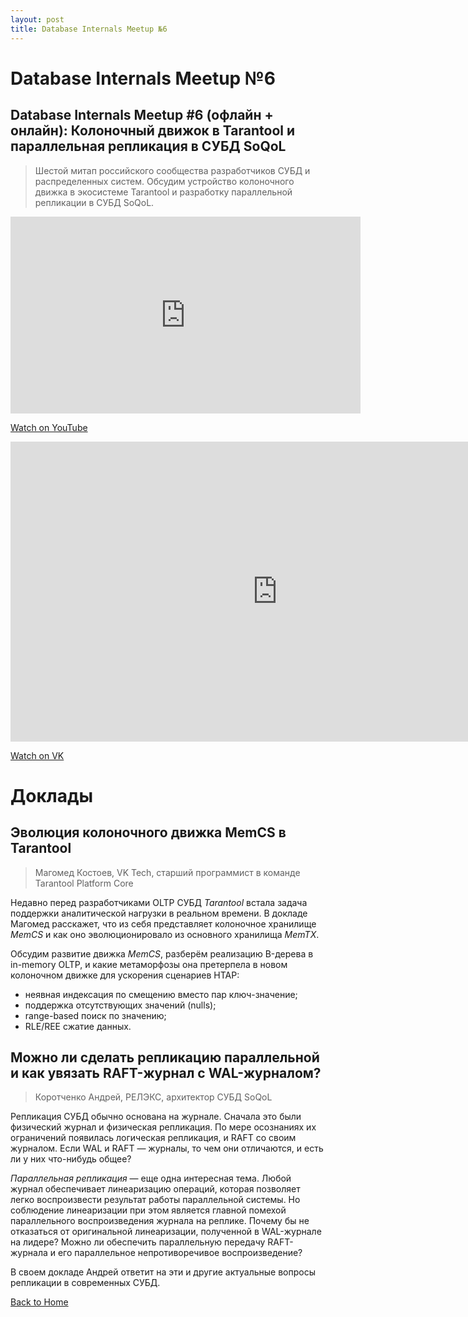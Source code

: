 ```yaml
---
layout: post
title: Database Internals Meetup №6
---
```


# Database Internals Meetup №6

## Database Internals Meetup #6 (офлайн + онлайн): Колоночный движок в Tarantool и параллельная репликация в СУБД SoQoL 

> Шестой митап российского сообщества разработчиков СУБД и распределенных систем.
> Обсудим устройство колоночного движка в экосистеме Tarantool и разработку
> параллельной репликации в СУБД SoQoL.

<iframe width="560" height="315" src="https://www.youtube.com/embed/HehsTPpl7XU" frameborder="0" allow="accelerometer; autoplay; clipboard-write; encrypted-media; gyroscope; picture-in-picture" allowfullscreen></iframe>

<p>
  <a href="https://www.youtube.com/watch?v=HehsTPpl7XU" target="_blank" rel="noopener noreferrer">
    Watch on YouTube
  </a>
</p>

<iframe src="https://vkvideo.ru/video_ext.php?oid=-226977842&id=456239020&hd=2&autoplay=1" width="853" height="480" allow="autoplay; encrypted-media; fullscreen; picture-in-picture; screen-wake-lock;" frameborder="0" allowfullscreen></iframe>

<p>
  <a href="https://vkvideo.ru/video-226977842_456239020" target="_blank" rel="noopener noreferrer">
    Watch on VK
  </a>
</p>

# Доклады
## Эволюция колоночного движка MemCS в Tarantool
> Магомед Костоев, VK Tech, старший программист в команде Tarantool Platform Core

Недавно перед разработчиками OLTP СУБД _Tarantool_ встала задача поддержки аналитической нагрузки в реальном времени. В докладе Магомед расскажет, что из себя представляет колоночное хранилище _MemCS_ и как оно эволюционировало из основного хранилища _MemTX_.

Обсудим развитие движка _MemCS_, разберём реализацию B-дерева в in-memory OLTP, и какие метаморфозы она претерпела в новом колоночном движке для ускорения сценариев HTAP:

* неявная индексация по смещению вместо пар ключ-значение;
* поддержка отсутствующих значений (nulls);
* range-based поиск по значению;
* RLE/REE сжатие данных.

## Можно ли сделать репликацию параллельной и как увязать RAFT-журнал с WAL-журналом?
> Коротченко Андрей, РЕЛЭКС, архитектор СУБД SoQoL

Репликация СУБД обычно основана на журнале. Сначала это были физический журнал и физическая репликация. По мере осознаниях их ограничений появилась логическая репликация, и RAFT со своим журналом. Если WAL и RAFT — журналы, то чем они отличаются, и есть ли у них что-нибудь общее?

_Параллельная репликация_ — еще одна интересная тема. Любой журнал обеспечивает линеаризацию операций, которая позволяет легко воспроизвести результат работы параллельной системы. Но соблюдение линеаризации при этом является главной помехой параллельного воспроизведения журнала на реплике. Почему бы не отказаться от оригинальной линеаризации, полученной в WAL-журнале на лидере? Можно ли обеспечить параллельную передачу RAFT-журнала и его параллельное непротиворечивое воспроизведение?

В своем докладе Андрей ответит на эти и другие актуальные вопросы репликации в современных СУБД.

[Back to Home](index.md)